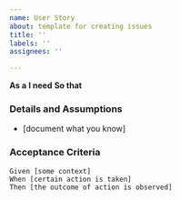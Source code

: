 ```yaml
---
name: User Story
about: template for creating issues
title: ''
labels: ''
assignees: ''

---
```


**As a**
**I need**
**So that**

### Details and Assumptions
* [document what you know]

### Acceptance Criteria
```Gerkhin
Given [some context]
When [certain action is taken]
Then [the outcome of action is observed]
```
